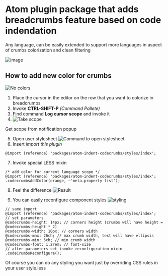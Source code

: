 # Atom plugin package that adds breadcrumbs feature based on code indendation

Any language, can be easily extended to support more languages in aspect of crumbs colorization and clean filtering

![image](https://user-images.githubusercontent.com/8239290/58760756-20bcea00-8545-11e9-98d5-2ffd2da01c0f.png)


## How to add new color for crumbs
![No colors](https://user-images.githubusercontent.com/8239290/75099063-66877a00-55ce-11ea-8cb6-9f5c963c0c58.png)


1. Place the cursor in the editor on the row that you want to colorize in breadcrumbs
2. Invoke **CTRL-SHIFT-P** *(Command Pallete)*
3. Find command **Log cursor scope** and invoke it
4. ![Take scope](https://user-images.githubusercontent.com/8239290/75099076-8454df00-55ce-11ea-85fb-4a8b23f2d538.png)

Get scope from notification popup

5. Open user stylesheet ![Command to open stylesheet](https://user-images.githubusercontent.com/8239290/75099095-ba925e80-55ce-11ea-9245-d99bafd3011e.png)
6. Insert *import this plugin*
```less
@import (reference) 'packages/atom-indent-codecrumbs/styles/index';
```
7. Invoke special LESS mixin
```less
/* add color fur current language scope */
@import (reference) 'packages/atom-indent-codecrumbs/styles/index';
.codecrumbsAddColor(orange, ~'meta.property-list');
```
8. Feel the difference
![Result](https://user-images.githubusercontent.com/8239290/75099188-ce8a9000-55cf-11ea-9ce6-af1b01157a3e.png)

9. You can easily reconfigure component styles
![styling](https://user-images.githubusercontent.com/8239290/75111197-26fd7400-5648-11ea-99b8-099b4f7c6030.png)
```less
// same import 
@import (reference) 'packages/atom-indent-codecrumbs/styles/index';
// set parameters
@codecrumbs-height: 14px; // corners height (crumbs will have height = @codecrumbs-height * 2)
@codecrumbs-width: 10px; // corners width
@codecrumbs-max: 26ch; // max crumb width, text will have ellipsis
@codecrumbs-min: 5ch; // min crumb width
@codecrumbs-font: 1.2rem; // font-size
// after parameters set invoke reconfiguration mixin
.codeCrumbsReconfigure();
```
Of course you can do any styling you want just by overriding CSS rules in your user style.less
